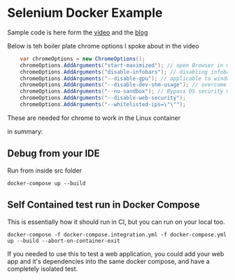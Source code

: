 # Selenium Docker Example

Sample code is here form the [video](https://youtu.be/mC58rNwzt74) and the [blog](https://beerandserversdontmix.com/2021/05/22/selenium-debugging-with-docker-and-your-ide/)

Below is teh boiler plate chrome options I spoke about in the video

```csharp
    var chromeOptions = new ChromeOptions();
    chromeOptions.AddArguments("start-maximized"); // open Browser in maximized mode
    chromeOptions.AddArguments("disable-infobars"); // disabling infobars
    chromeOptions.AddArguments("--disable-gpu"); // applicable to windows os only
    chromeOptions.AddArguments("--disable-dev-shm-usage"); // overcome limited resource problems
    chromeOptions.AddArguments("--no-sandbox"); // Bypass OS security model
    chromeOptions.AddArguments("--disable-web-security");
    chromeOptions.AddArguments("--whitelisted-ips=\"\"");
```

These are needed for chrome to work in the Linux container

in summary:

## Debug from your IDE

Run from inside src folder
```
docker-compose up --build
```

## Self Contained test run in Docker Compose

This is essentially how it should run in CI, but you can run on your local too.

```
docker-compose -f docker-compose.integration.yml -f docker-compose.yml up --build --abort-on-container-exit
```

If you needed to use this to test a web application, you could add your web app and it's dependencies into the same docker compose, and have a completely isolated test.
